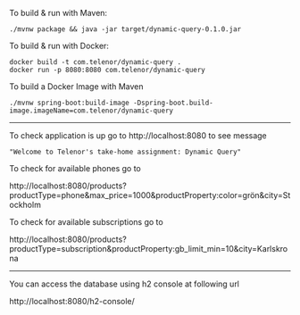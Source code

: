 To build & run with Maven:
```
./mvnw package && java -jar target/dynamic-query-0.1.0.jar
```
To build & run with Docker:
```
docker build -t com.telenor/dynamic-query .
docker run -p 8080:8080 com.telenor/dynamic-query
```
To build a Docker Image with Maven
```
./mvnw spring-boot:build-image -Dspring-boot.build-image.imageName=com.telenor/dynamic-query
```
---
To check application is up go to http://localhost:8080 to see message
```
"Welcome to Telenor's take-home assignment: Dynamic Query"
```
To check for available phones go to 

http://localhost:8080/products?productType=phone&max_price=1000&productProperty:color=grön&city=Stockholm

To check for available subscriptions go to 

http://localhost:8080/products?productType=subscription&productProperty:gb_limit_min=10&city=Karlskrona

---

You can access the database using h2 console at following url

http://localhost:8080/h2-console/